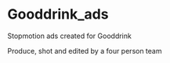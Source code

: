 # Gooddrink_ads
Stopmotion ads created for Gooddrink

Produce, shot and edited by a four person team
